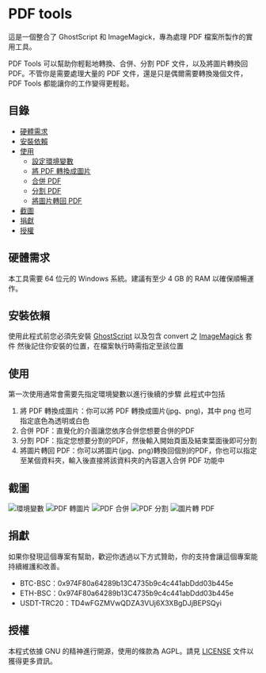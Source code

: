 # PDF tools
這是一個整合了 GhostScript 和 ImageMagick，專為處理 PDF 檔案所製作的實用工具。

PDF Tools 可以幫助你輕鬆地轉換、合併、分割 PDF 文件，以及將圖片轉換回 PDF。不管你是需要處理大量的 PDF 文件，還是只是偶爾需要轉換幾個文件，PDF Tools 都能讓你的工作變得更輕鬆。

## 目錄
- [硬體需求](#硬體需求)
- [安裝依賴](#安裝依賴)
- [使用](#使用)
    - [設定環境變數](#設定環境變數)
    - [將 PDF 轉換成圖片](#將-PDF-轉換成圖片)
    - [合併 PDF](#合併-PDF)
    - [分割 PDF](#分割-PDF)
    - [將圖片轉回 PDF](#將圖片轉回-PDF)
- [截圖](#截圖)
- [捐獻](#捐獻)
- [授權](#授權)

## 硬體需求
本工具需要 64 位元的 Windows 系統。建議有至少 4 GB 的 RAM 以確保順暢運作。

## 安裝依賴
使用此程式前您必須先安裝 [GhostScript](https://github.com/ArtifexSoftware/ghostpdl-downloads/releases) 以及包含 convert 之 [ImageMagick](https://imagemagick.org/script/download.php#windows) 套件
然後記住你安裝的位置，在檔案執行時需指定至該位置

## 使用
第一次使用通常會需要先指定環境變數以進行後續的步驟
此程式中包括
1. 將 PDF 轉換成圖片：你可以將 PDF 轉換成圖片(jpg、png)，其中 png 也可指定底色為透明或白色
2. 合併 PDF：直覺化的介面讓您依序合併您想要合併的PDF
3. 分割 PDF：指定您想要分割的PDF，然後輸入開始頁面及結束葉面後即可分割
4. 將圖片轉回 PDF：你可以將圖片(jpg、png)轉換回個別的PDF，你也可以指定至某個資料夾，輸入後直接將該資料夾的內容選入合併 PDF 功能中

## 截圖
![環境變數](https://github.com/mixneko/PDF-tools/assets/12106753/c62f4f6e-5ebf-4b0a-945f-6c5c55914198)
![PDF 轉圖片](https://github.com/mixneko/PDF-tools/assets/12106753/007949b1-b903-40c5-bc3a-ef030d1da184)
![PDF 合併](https://github.com/mixneko/PDF-tools/assets/12106753/116a24d6-4988-464d-9b31-b96718ade71b)
![PDF 分割](https://github.com/mixneko/PDF-tools/assets/12106753/f4ad58f3-9ef7-49a8-a1b5-9e91ecf65746)
![圖片轉 PDF](https://github.com/mixneko/PDF-tools/assets/12106753/871085a8-a86e-4b8f-89b5-1e0624497e3d)

## 捐獻
如果你發現這個專案有幫助，歡迎你透過以下方式贊助，你的支持會讓這個專案能持續維護和改善。

- BTC-BSC：0x974F80a64289b13C4735b9c4c441abDdd03b445e
- ETH-BSC：0x974F80a64289b13C4735b9c4c441abDdd03b445e
- USDT-TRC20：TD4wFGZMVwQDZA3VUj6X3XBgDJjBEPSQyi

## 授權
本程式依據 GNU 的精神進行開源，使用的條款為 AGPL。請見 [LICENSE](./LICENSE.txt) 文件以獲得更多資訊。